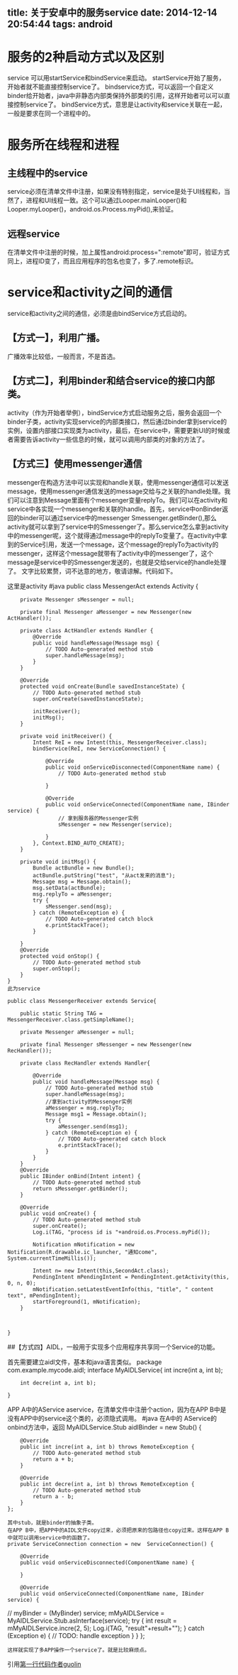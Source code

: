 title: 关于安卓中的服务service
date: 2014-12-14 20:54:44
tags: android
---

# 服务的2种启动方式以及区别
service 可以用startService和bindService来启动。
startService开始了服务，开始者就不能直接控制service了。
bindservice方式，可以返回一个自定义binder给开始者，java中非静态内部类保持外部类的引用，这样开始者可以可以直接控制service了。
bindService方式，意思是让activity和service关联在一起，一般是要求在同一个进程中的。

# 服务所在线程和进程
## 主线程中的service
service必须在清单文件中注册，如果没有特别指定，service是处于UI线程和，当然了，进程和UI线程一致。这个可以通过Looper.mainLooper()和Looper.myLooper()，android.os.Process.myPid(),来验证。
## 远程service
在清单文件中注册的时候，加上属性android:process=":remote"即可，验证方式同上，进程ID变了，而且应用程序的包名也变了，多了.remote标识。

# service和activity之间的通信
service和activity之间的通信，必须是由bindService方式启动的。
## 【方式一】，利用广播。

广播效率比较低，一般而言，不是首选。
## 【方式二】，利用binder和结合service的接口内部类。
activity（作为开始者举例），bindService方式启动服务之后，服务会返回一个binder子类，activity实现service的内部类接口，然后通过binder拿到service的实例，设置内部接口实现类为activity，最后，在service中，需要更新UI的时候或者需要告诉activity一些信息的时候，就可以调用内部类的对象的方法了。

## 【方式三】使用messenger通信

messenger在构造方法中可以实现和handle关联，使用messenger通信可以发送message，使用messenger通信发送的message交给与之关联的handle处理。我们可以注意到Message里面有个messenger变量replyTo。我们可以在activity和service中各实现一个messenger和关联的handle。首先，service中onBinder返回的binder可以通过service中的messenger Smessenger.getBinder(),那么activity就可以拿到了service中的Smessenger了。那么service怎么拿到activity中的messenger呢，这个就得通过message中的replyTo变量了。在activity中拿到的Service引用，发送一个message，这个message的replyTo为activity的messenger，这样这个message就带有了activity中的messenger了，这个message是service中的Smessenger发送的，也就是交给service的handle处理了。
文字比较累赘，词不达意的地方，敬请谅解。代码如下。


这里是activity
#java
        public class MessengerAct extends Activity {

        private Messenger sMessenger = null;

        private final Messenger aMessenger = new Messenger(new ActHandler());

        private class ActHandler extends Handler {
            @Override
            public void handleMessage(Message msg) {
                // TODO Auto-generated method stub
                super.handleMessage(msg);
            }
        }

        @Override
        protected void onCreate(Bundle savedInstanceState) {
            // TODO Auto-generated method stub
            super.onCreate(savedInstanceState);

            initReceiver();
            initMsg();
        }

        private void initReceiver() {
            Intent ReI = new Intent(this, MessengerReceiver.class);
            bindService(ReI, new ServiceConnection() {

                @Override
                public void onServiceDisconnected(ComponentName name) {
                    // TODO Auto-generated method stub

                }

                @Override
                public void onServiceConnected(ComponentName name, IBinder service) {
                    // 拿到服务器的Messenger实例
                    sMessenger = new Messenger(service);

                }
            }, Context.BIND_AUTO_CREATE);
        }

        private void initMsg() {
            Bundle actBundle = new Bundle();
            actBundle.putString("test", "从act发来的消息");
            Message msg = Message.obtain();
            msg.setData(actBundle);
            msg.replyTo = aMessenger;
            try {
                sMessenger.send(msg);
            } catch (RemoteException e) {
                // TODO Auto-generated catch block
                e.printStackTrace();
            }

        }
        @Override
        protected void onStop() {
            // TODO Auto-generated method stub
            super.onStop();
        }
    }
    此为service

    public class MessengerReceiver extends Service{

        public static String TAG = MessengerReceiver.class.getSimpleName();

        private Messenger aMessenger = null;

        private final Messenger sMessenger = new Messenger(new RecHandler());

        private class RecHandler extends Handler{

            @Override
            public void handleMessage(Message msg) {
                // TODO Auto-generated method stub
                super.handleMessage(msg);
                //拿到activity的Messenger实例
                aMessenger = msg.replyTo;
                Message msg1 = Message.obtain();
                try {
                    aMessenger.send(msg1);
                } catch (RemoteException e) {
                    // TODO Auto-generated catch block
                    e.printStackTrace();
                }
            }
        }
        @Override
        public IBinder onBind(Intent intent) {
            // TODO Auto-generated method stub
            return sMessenger.getBinder();
        }

        @Override
        public void onCreate() {
            // TODO Auto-generated method stub
            super.onCreate();
            Log.i(TAG, "process id is "+android.os.Process.myPid());

            Notification mNotification = new Notification(R.drawable.ic_launcher, "通知come", System.currentTimeMillis());

            Intent n= new Intent(this,SecondAct.class);
            PendingIntent mPendingIntent = PendingIntent.getActivity(this, 0, n, 0);
            mNotification.setLatestEventInfo(this, "title", " content text", mPendingIntent);
            startForeground(1, mNotification);
        }



    }


##【方式四】AIDL，一般用于实现多个应用程序共享同一个Service的功能。

首先需要建立aidl文件，基本和java语言类似。
    package com.example.mycode.aidl;
    interface MyAIDLService{
        int incre(int a, int b);

        int decre(int a, int b);

    }
APP A中的AService aservice，在清单文件中注册个action，因为在APP B中是没有APP中的service这个类的，必须隐式调用。
#java
    <service android:name=".receiver.MessengerReceiver"
     android:process=":remote" >
     <intent-filter>
    <action android:name="com.example.mycode.test.aidlservice"/>
    </intent-filter>
     </service>
在A中的 AService的onbind方法中，返回
    MyAIDLService.Stub aidlBinder = new Stub() {

        @Override
        public int incre(int a, int b) throws RemoteException {
            // TODO Auto-generated method stub
            return a + b;
        }

        @Override
        public int decre(int a, int b) throws RemoteException {
            // TODO Auto-generated method stub
            return a - b;
        }
    };

    其中stub，就是binder的抽象子类。
    在APP B中，把APP中的AIDL文件copy过来，必须把原来的包路径也copy过来。这样在APP B中就可以调用service中的函数了。
    private ServiceConnection connection = new  ServiceConnection() {

        @Override
        public void onServiceDisconnected(ComponentName name) {

        }

        @Override
        public void onServiceConnected(ComponentName name, IBinder service) {
//          myBinder = (MyBinder) service;
            mMyAIDLService = MyAIDLService.Stub.asInterface(service);
            try {
                int result = mMyAIDLService.incre(2, 5);
                Log.i(TAG, "result"+result+"");
            } catch (Exception e) {
                // TODO: handle exception
            }
        }
    };

    这样就实现了多APP操作一个service了。就是比较麻烦点。




引用[第一行代码作者guolin](http://blog.csdn.net/guolin_blog/article/details/11952435)
